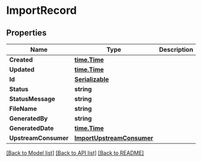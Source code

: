 # ImportRecord

## Properties
Name | Type | Description | Notes
------------ | ------------- | ------------- | -------------
**Created** | [**time.Time**](time.Time.md) |  | [optional] 
**Updated** | [**time.Time**](time.Time.md) |  | [optional] 
**Id** | [**Serializable**](Serializable.md) |  | 
**Status** | **string** |  | [optional] 
**StatusMessage** | **string** |  | [optional] 
**FileName** | **string** |  | [optional] 
**GeneratedBy** | **string** |  | [optional] 
**GeneratedDate** | [**time.Time**](time.Time.md) |  | [optional] 
**UpstreamConsumer** | [**ImportUpstreamConsumer**](ImportUpstreamConsumer.md) |  | [optional] 

[[Back to Model list]](../README.md#documentation-for-models) [[Back to API list]](../README.md#documentation-for-api-endpoints) [[Back to README]](../README.md)


